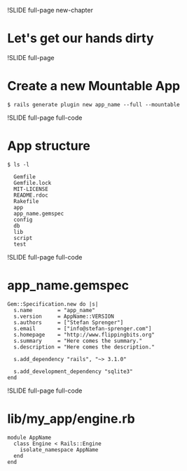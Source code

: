 !SLIDE full-page new-chapter

# Let's get our hands dirty

!SLIDE full-page

# Create a new Mountable App

    $ rails generate plugin new app_name --full --mountable

!SLIDE full-page full-code

# App structure

    $ ls -l

      Gemfile
      Gemfile.lock
      MIT-LICENSE
      README.rdoc
      Rakefile
      app
      app_name.gemspec
      config
      db
      lib
      script
      test

!SLIDE full-page full-code

# app_name.gemspec

    Gem::Specification.new do |s|
      s.name        = "app_name"
      s.version     = AppName::VERSION
      s.authors     = ["Stefan Sprenger"]
      s.email       = ["info@stefan-sprenger.com"]
      s.homepage    = "http://www.flippingbits.org"
      s.summary     = "Here comes the summary."
      s.description = "Here comes the description."

      s.add_dependency "rails", "~> 3.1.0"

      s.add_development_dependency "sqlite3"
    end

!SLIDE full-page full-code

# lib/my\_app/engine.rb

    module AppName
      class Engine < Rails::Engine
        isolate_namespace AppName
      end
    end